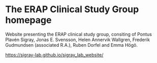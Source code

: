 # The ERAP Clinical Study Group homepage

Website presenting the ERAP clinical study group, consiting of Pontus Plavén Sigray, Jonas E. Svensson, Helen Annervik Wallgren, Frederik Gudmundsen (associated R.A.), Ruben Dorfel and Emma Högö.  

https://sigray-lab.github.io/sigray_lab_website/

